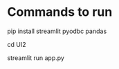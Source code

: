 # Commands to run 
<p>pip install streamlit pyodbc pandas</p>
<p>cd UI2</p>
<p>streamlit run app.py</p>
